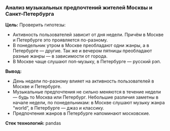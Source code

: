 ### Анализ музыкальных предпочтений жителей Москвы и Санкт-Петербурга

**Цель:** Проверить гипотезы: 
* Активность пользователей зависит от дня недели. Причём в Москве и Петербурге это проявляется по-разному.
* В понедельник утром в Москве преобладают одни жанры, а в Петербурге — другие. Так же и вечером пятницы преобладают разные жанры — в зависимости от города.
* В Москве чаще слушают поп-музыку, в Петербурге — русский рэп.

**Вывод:** 
* День недели по-разному влияет на активность пользователей в Москве и Петербурге.
* Музыкальные предпочтения не сильно меняются в течение недели — будь то Москва или Петербург. Небольшие различия заметны в начале недели, по понедельникам:
в Москве слушают музыку жанра “world”, в Петербурге — джаз и классику.
* Предпочтения жанров в Петербурге напоминают московские.


**Стек технологий:** pandas
